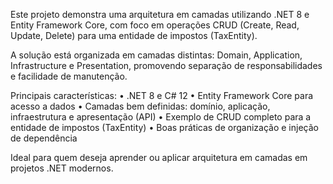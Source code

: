 Este projeto demonstra uma arquitetura em camadas utilizando .NET 8 e Entity Framework Core, com foco em operações CRUD (Create, Read, Update, Delete) para uma entidade de impostos (TaxEntity).

A solução está organizada em camadas distintas: Domain, Application, Infrastructure e Presentation, promovendo separação de responsabilidades e facilidade de manutenção.

Principais características:
•	.NET 8 e C# 12
•	Entity Framework Core para acesso a dados
•	Camadas bem definidas: domínio, aplicação, infraestrutura e apresentação (API)
•	Exemplo de CRUD completo para a entidade de impostos (TaxEntity)
•	Boas práticas de organização e injeção de dependência

Ideal para quem deseja aprender ou aplicar arquitetura em camadas em projetos .NET modernos.
